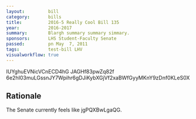 ```yaml
---
layout:         bill
category:       bills
title:          2016-5 Really Cool Bill 135
year:           2016-2017
summary:        Blargh summary summary simmary.
sponsors:       LHS Student-Faculty Senate
passed:         pn May  7, 2011
tags:           test-bill LHV
visualworkflow: true
---
```



IUYghuEVNicVCnECD4hG JAGHf83pwZq82f 6e2hI03muLGssnJY7Wpihr6gDJiKybXGjVf2xaBWfGyyMKnY9zDnf0KLeS0X 




Rationale
---------
The Senate currently feels like jgPQXBwLgaQG.
